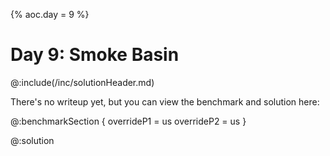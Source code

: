 {% aoc.day = 9 %}

# Day 9: Smoke Basin

@:include(/inc/solutionHeader.md)

There's no writeup yet, but you can view the benchmark and solution here:

@:benchmarkSection {
    overrideP1 = us
    overrideP2 = us
}

@:solution